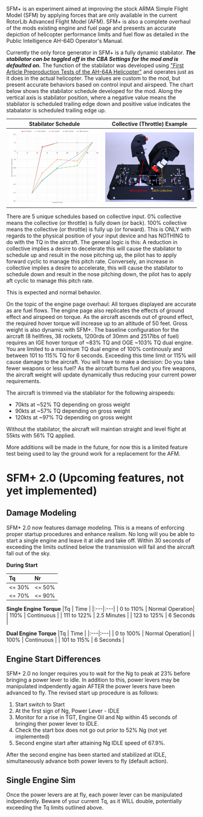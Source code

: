 SFM+ is an experiment aimed at improving the stock ARMA Simple Flight Model (SFM) by applying forces that are only available in the current RotorLib Advanced Flight Model (AFM). SFM+ is also a complete overhaul of the mods existing engine and fuel page and presents an accurate depiction of helicopter performance limits and fuel flow as detailed in the Public Intelligence AH-64D Operator's Manual.

Currently the only force generator in SFM+ is a fully dynamic stabilator. _**The stabilator can be toggled off in the CBA Settings for the mod and is defaulted on.**_ The function of the stabilator was developed using ["First Article Preproduction Tests of the AH-64A Helicopter"](https://apps.dtic.mil/dtic/tr/fulltext/u2/a170594.pdf) and operates just as it does in the actual helicopter. The values are custom to the mod, but present accurate behaviors based on control input and airspeed. The chart below shows the stabilator schedule developed for the mod. Along the vertical axis is stabilator position, where a negative value means the stabilator is scheduled trailing edge down and positive value indicates the stabalator is scheduled trailing edge up. 

|Stabilator Schedule|Collective (Throttle) Example|
|:--:|:--:|
|![Stabilator Schedule](images/sfmplus/stabilatorSchedule.PNG)|![Collective Example](images/sfmplus/throttleExample.PNG)

There are 5 unique schedules based on collective input. 0% collective means the collective (or throttle) is fully down (or back). 100% collective means the collective (or throttle) is fully up (or forward). This is ONLY with regards to the physical position of your input device and has NOTHING to do with the TQ in the aircraft. The general logic is this: A reduction in collective implies a desire to decelerate this will cause the stabilator to schedule up and result in the nose pitching up, the pilot has to apply forward cyclic to manage this pitch rate. Conversely, an increase in collective implies a desire to accelerate, this will cause the stabilator to schedule down and result in the nose pitching down, the pilot has to apply aft cyclic to manage this pitch rate. 

This is expected and normal behavior.

On the topic of the engine page overhaul: All torques displayed are accurate as are fuel flows. The engine page also replicates the effects of ground effect and airspeed on torque. As the aircraft ascends out of ground effect, the required hover torque will increase up to an altitude of 50 feet. Gross weight is also dynamic with SFM+. The baseline configuration for the aircraft (8 hellfires, 38 rockets, 1200rds of 30mm and 2517lbs of fuel) requires an IGE hover torque of ~83% TQ and OGE ~103% TQ dual engine. You are limited to a maximum TQ dual engine of 100% continously and between 101 to 115% TQ for 6 seconds. Exceeding this time limit or 115% will cause damage to the aircraft. You will have to make a decision: Do you take fewer weapons or less fuel? As the aircraft burns fuel and you fire weapons, the aircraft weight will update dynamically thus reducing your current power requirements.

The aircraft is trimmed via the stabilator for the following airspeeds: 
* 70kts at ~52% TQ depending on gross weight
* 90kts at ~57% TQ depending on gross weight
* 120kts at ~97% TQ depending on gross weight

Without the stabilator, the aircraft will maintian straight and level flight at 55kts with 56% TQ applied.

More additions will be made in the future, for now this is a limited feature test being used to lay the ground work for a replacement for the AFM.

# SFM+ 2.0 (Upcoming features, not yet implemented)

## Damage Modeling
SFM+ 2.0 now features damage modeling. This is a means of enforcing proper startup procedures and enhance realism. No long will you be able to start a single engine and leave it at idle and take off. Within 30 seconds of exceeding the limits outlined below the transmission will fail and the aircraft fall out of the sky.

**During Start**

|Tq | Nr|
|:---|:---|
| <= 30% | <= 50% |
| <= 70% | <= 90% |

**Single Engine Torque**
|Tq | Time |
|:---|:---|
| 0 to 110% | Normal Operation|
| 110% | Continuous |
| 111 to 122% | 2.5 Minutes |
| 123 to 125% | 6 Seconds |

**Dual Engine Torque**
|Tq | Time |
|:---|:---|
| 0 to 100% | Normal Operation|
| 100% | Continuous |
| 101 to 115% | 6 Seconds |


## Engine Start Differences
SFM+ 2.0 no longer requires you to wait for the Ng to peak at 23% before bringing a power lever to idle. In addition to this, power levers may be manipulated indpendently again AFTER the power levers have been advanced to fly. The revised start up procedure is as follows:

1. Start switch to Start
2. At the first sign of Ng, Power Lever - IDLE
3. Monitor for a rise in TGT, Engine Oil and Np within 45 seconds of bringing ther power lever to IDLE.
4. Check the start box does not go out prior to 52% Ng (not yet implemented)
5. Second engine start after attaining Ng IDLE speed of 67.9%.

After the second engine has been started and stabilized at IDLE, simultaneously advance both power levers to fly (default action). 

## Single Engine Sim

Once the power levers are at fly, each power lever can be manipulated indpendently. Beware of your current Tq, as it WILL double, potentially exceeding the Tq limits outlined above.